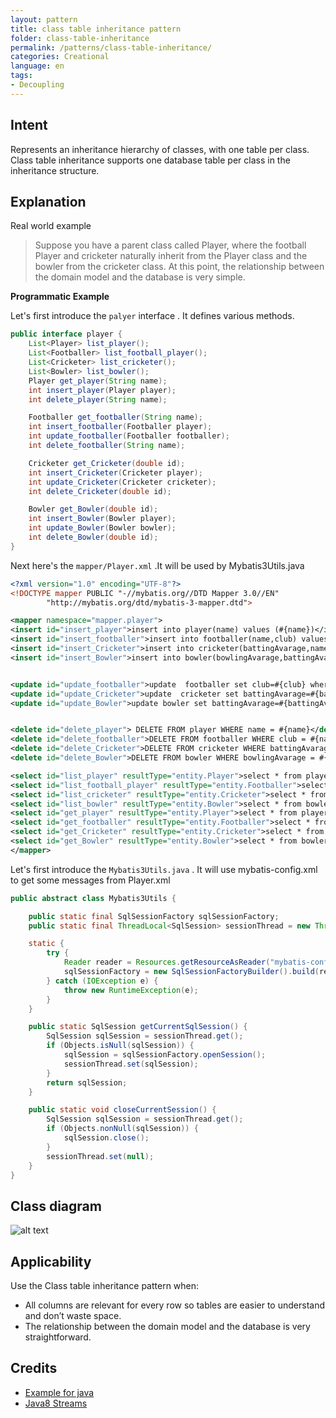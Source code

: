 ```yaml
---
layout: pattern
title: class table inheritance pattern
folder: class-table-inheritance
permalink: /patterns/class-table-inheritance/
categories: Creational
language: en
tags:
- Decoupling
---
```


## Intent

Represents an inheritance hierarchy of classes, with one table per class.
Class table inheritance supports one database table per class in the inheritance structure.

## Explanation

Real world example

> Suppose you have a parent class called Player, where the football Player and cricketer naturally inherit from 
> the Player class and the bowler from the cricketer class. At this point, the relationship between the 
> domain model and the database is very simple.


**Programmatic Example**

Let's first introduce the `palyer` interface . It defines various methods.

```java
public interface player {
    List<Player> list_player();
    List<Footballer> list_football_player();
    List<Cricketer> list_cricketer();
    List<Bowler> list_bowler();
    Player get_player(String name);
    int insert_player(Player player);
    int delete_player(String name);

    Footballer get_footballer(String name);
    int insert_footballer(Footballer player);
    int update_footballer(Footballer footballer);
    int delete_footballer(String name);

    Cricketer get_Cricketer(double id);
    int insert_Cricketer(Cricketer player);
    int update_Cricketer(Cricketer cricketer);
    int delete_Cricketer(double id);

    Bowler get_Bowler(double id);
    int insert_Bowler(Bowler player);
    int update_Bowler(Bowler bowler);
    int delete_Bowler(double id);
}

```

Next here's the `mapper/Player.xml` .It will be used by Mybatis3Utils.java

```xml
<?xml version="1.0" encoding="UTF-8"?>
<!DOCTYPE mapper PUBLIC "-//mybatis.org//DTD Mapper 3.0//EN"
        "http://mybatis.org/dtd/mybatis-3-mapper.dtd">

<mapper namespace="mapper.player">
<insert id="insert_player">insert into player(name) values (#{name})</insert>
<insert id="insert_footballer">insert into footballer(name,club) values (#{name},#{club})</insert>
<insert id="insert_Cricketer">insert into cricketer(battingAvarage,name) values (#{battingAvarage},#{name})</insert>
<insert id="insert_Bowler">insert into bowler(bowlingAvarage,battingAvarage,name) values (#{bowlingAvarage},#{battingAvarage},#{name})</insert>


<update id="update_footballer">update  footballer set club=#{club} where name =#{name}</update>
<update id="update_Cricketer">update  cricketer set battingAvarage=#{battingAvarage} where name =#{name}</update>
<update id="update_Bowler">update bowler set battingAvarage=#{battingAvarage}, bowlingAvarage=#{bowlingAvarage} where name =#{name}</update>


<delete id="delete_player"> DELETE FROM player WHERE name = #{name}</delete>
<delete id="delete_footballer">DELETE FROM footballer WHERE club = #{name}</delete>
<delete id="delete_Cricketer">DELETE FROM cricketer WHERE battingAvarage = #{id}</delete>
<delete id="delete_Bowler">DELETE FROM bowler WHERE bowlingAvarage = #{id}</delete>

<select id="list_player" resultType="entity.Player">select * from player</select>
<select id="list_football_player" resultType="entity.Footballer">select * from footballer</select>
<select id="list_cricketer" resultType="entity.Cricketer">select * from cricketer</select>
<select id="list_bowler" resultType="entity.Bowler">select * from bowler</select>
<select id="get_player" resultType="entity.Player">select * from player where name=#{name}</select>
<select id="get_footballer" resultType="entity.Footballer">select * from footballer where name=#{name}</select>
<select id="get_Cricketer" resultType="entity.Cricketer">select * from cricketer where battingAvarage=#{id}</select>
<select id="get_Bowler" resultType="entity.Bowler">select * from bowler where bowlingAvarage=#{id}</select>
</mapper>
```


Let's first introduce the `Mybatis3Utils.java`  . It will use mybatis-config.xml to get some messages from Player.xml

```java
public abstract class Mybatis3Utils {

    public static final SqlSessionFactory sqlSessionFactory;
    public static final ThreadLocal<SqlSession> sessionThread = new ThreadLocal<>();

    static {
        try {
            Reader reader = Resources.getResourceAsReader("mybatis-config.xml");
            sqlSessionFactory = new SqlSessionFactoryBuilder().build(reader);
        } catch (IOException e) {
            throw new RuntimeException(e);
        }
    }

    public static SqlSession getCurrentSqlSession() {
        SqlSession sqlSession = sessionThread.get();
        if (Objects.isNull(sqlSession)) {
            sqlSession = sqlSessionFactory.openSession();
            sessionThread.set(sqlSession);
        }
        return sqlSession;
    }

    public static void closeCurrentSession() {
        SqlSession sqlSession = sessionThread.get();
        if (Objects.nonNull(sqlSession)) {
            sqlSession.close();
        }
        sessionThread.set(null);
    }
}

```

## Class diagram

![alt text](https://github.com/KingOfXi/java-design-patterns/blob/master/class-table-inheritance/etc/test.png "class table inheritance pattern")

## Applicability

Use the Class table inheritance pattern when:

* All columns are relevant for every row so tables are easier to understand and don’t waste space.
* The relationship between the domain model and the database is very straightforward.

## Credits

* [Example for java](https://www.martinfowler.com/eaaCatalog/classTableInheritance.html)
* [Java8 Streams](https://docs.oracle.com/javase/8/docs/api/java/util/stream/package-summary.html)
